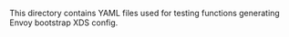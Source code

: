 This directory contains YAML files used for testing functions generating Envoy bootstrap XDS config.
